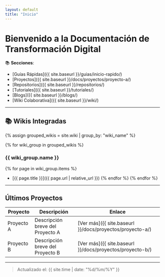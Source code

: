 ```yaml
---
layout: default
title: "Inicio"
---
```


# Bienvenido a la Documentación de Transformación Digital

📚 **Secciones**:  
- [Guías Rápidas]({{ site.baseurl }}/guias/inicio-rapido/)  
- [Proyectos]({{ site.baseurl }}/docs/proyectos/proyecto-a/)
- [Repositorios]({{ site.baseurl }}/repositorios/)
- [Tutoriales]({{ site.baseurl }}/tutoriales/)
- [Blogs]({{ site.baseurl }}/blogs/)
- [Wiki Colaborativa]({{ site.baseurl }}/wiki/)

---

## 📚 Wikis Integradas

{% assign grouped_wikis = site.wiki | group_by: "wiki_name" %}

{% for wiki_group in grouped_wikis %}
### {{ wiki_group.name }}
{% for page in wiki_group.items %}
- [{{ page.title }}]({{ page.url | relative_url }})
{% endfor %}
{% endfor %}

---

## Últimos Proyectos

| Proyecto | Descripción | Enlace |
|----------|-------------|--------|
| Proyecto A | Descripción breve del Proyecto A | [Ver más]({{ site.baseurl }}/docs/proyectos/proyecto-a/) |
| Proyecto B | Descripción breve del Proyecto B | [Ver más]({{ site.baseurl }}/docs/proyectos/proyecto-b/) |

---

> Actualizado el: {{ site.time | date: "%d/%m/%Y" }}